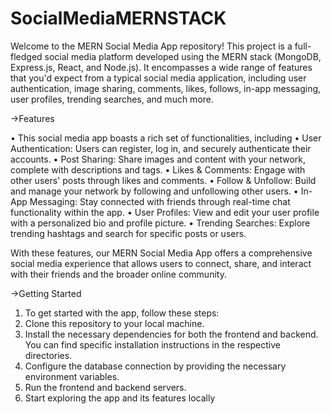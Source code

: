 # SocialMediaMERNSTACK
Welcome to the MERN Social Media App repository! This project is a full-fledged social media platform developed using the MERN stack (MongoDB, Express.js, React, and Node.js). It encompasses a wide range of features that you'd expect from a typical social media application, including user authentication, image sharing, comments, likes, follows, in-app messaging, user profiles, trending searches, and much more.

->Features

•	This social media app boasts a rich set of functionalities, including
•	User Authentication: Users can register, log in, and securely authenticate their accounts.
•	Post Sharing: Share images and content with your network, complete with descriptions and tags.
•	Likes & Comments: Engage with other users' posts through likes and comments.
•	Follow & Unfollow: Build and manage your network by following and unfollowing other users.
•	In-App Messaging: Stay connected with friends through real-time chat functionality within the app.
•	User Profiles: View and edit your user profile with a personalized bio and profile picture.
•	Trending Searches: Explore trending hashtags and search for specific posts or users.

With these features, our MERN Social Media App offers a comprehensive social media experience that allows users to connect, share, and interact with their friends and the broader online community.

->Getting Started
1.	To get started with the app, follow these steps:
2.	Clone this repository to your local machine.
3.	Install the necessary dependencies for both the frontend and backend. You can find specific installation instructions in the respective directories.
4.	Configure the database connection by providing the necessary environment variables.
5.	Run the frontend and backend servers.
6.	Start exploring the app and its features locally
